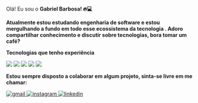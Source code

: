 Olá! Eu sou o  <b> Gabriel Barbosa! 🔥💻</b>

<b>Atualmente estou estudando engenharia de software e estou mergulhando a fundo em todo esse ecossistema da tecnologia . Adoro compartilhar conhecimento e discutir sobre tecnologias, bora tomar um café?</b>



<div>
  
<b>Tecnologias que tenho experiência </b>

 <img src="https://img.icons8.com/color/48/000000/html-5--v1.png"/>
 <img src="https://img.icons8.com/color/48/000000/css3.png"/>
 <img src="https://img.icons8.com/color/48/000000/javascript--v2.png"/>
 <img src="https://img.icons8.com/officel/40/000000/react.png"/>
 <img src="https://img.icons8.com/color/48/000000/nodejs.png"/>

  
  



   
  <b>Estou sempre disposto a colaborar em algum projeto, sinta-se livre em me chamar:</b>

  <a href="mailto:gb82297@gmail.com"> <img src="https://img.shields.io/badge/Gmail-D14836?style=for-the-badge&logo=gmail&logoColor=white" alt="gmail" > </a>
  <a href="https://www.instagram.com/gaabrielbarbosa__/"> <img src="https://img.shields.io/badge/Instagram-E4405F?style=for-the-badge&logo=instagram&logoColor=white" alt="instagram" > </a>
  <a href="https://www.linkedin.com/in/gabriel-barbosa-382885144/"> <img src="https://img.shields.io/badge/LinkedIn-0077B5?style=for-the-badge&logo=linkedin&logoColor=white" alt="linkedin" > </a>
<br>
  </div>
